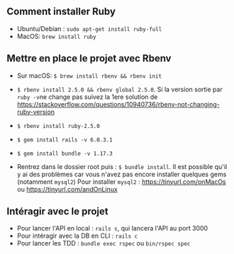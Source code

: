## Comment installer Ruby

- Ubuntu/Debian : `sudo apt-get install ruby-full`
- MacOS: `brew install ruby`

## Mettre en place le projet avec Rbenv

- Sur macOS: `$ brew install rbenv && rbenv init`

- `$ rbenv install 2.5.0 && rbenv global 2.5.0`. Si la version sortie par `ruby -v`ne change pas suivez la 1ere solution de https://stackoverflow.com/questions/10940736/rbenv-not-changing-ruby-version  
- `$ rbenv install ruby-2.5.0`
- `$ gem install rails -v 6.0.3.1`
- `$ gem install bundle -v 1.17.3`

- Rentrez dans le dossier root puis : `$ bundle install`. Il est possible qu'il y ai des problèmes car vous n'avez pas encore installer quelques gems (notamment `mysql2`)
Pour installer `mysql2` : https://tinyurl.com/onMacOs ou https://tinyurl.com/andOnLinux

## Intéragir avec le projet

- Pour lancer l'API en local : `rails s`, qui lancera l'API au port 3000
- Pour intéragir avec la DB en CLI : `rails c`
- Pour lancer les TDD : `bundle exec rspec` ou `bin/rspec spec`